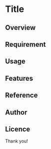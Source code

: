# Title
<!-- リポジトリネームを書く -->

## Overview
<!-- 概要 を書く-->
<!-- 簡単に1〜2行 -->

## Requirement
<!-- 要件を書く -->
<!-- 環境に必要な言語・ツール・ライブラリやバージョンを記載する -->

## Usage
<!-- 使用方法を書く -->
<!-- 簡単な使い方・インストール方法など -->

## Features
<!-- 特徴を書く -->
<!-- 詳しい仕様について基本的に箇条書きで書く -->

## Reference
<!-- リファレンス -->
<!-- 参考URLを書く -->

## Author
<!-- 著者名（自分の情報を書く） -->
<!-- Twitterアカウント -->
<!-- [twitter](https://twitter.com/) -->

## Licence
<!-- 例：[MIT](https://......) -->

Thank you!
